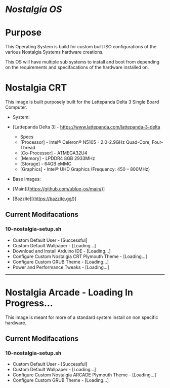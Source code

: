 # ***Nostalgia OS***

# Purpose

This Operating System is build for custom built ISO configurations of the various Nostalgia Systems hardware creations. 


This OS will have multiple sub systems to install and boot from depending on the requirements and specifacations of the hardware installed on. 


# **Nostalgia CRT**

This image is built purposely built for the Lattepanda Delta 3 Single Board Computer. 

- System:
- [Lattepanda Delta 3] - https://www.lattepanda.com/lattepanda-3-delta
  - Specs
  - [Processor] - Intel® Celeron® N5105 - 2.0-2.9GHz Quad-Core, Four-Thread
  - [Co-Processor] - ATMEGA32U4
  - [Memory] - LPDDR4 8GB 2933MHz
  - [Storage] - 64GB eMMC
  - [Graphics] - Intel® UHD Graphics (Frequency: 450 – 800MHz)

- Base images:
- [Main][(https://github.com/ublue-os/main/)]
- [Bazzite][(https://bazzite.gg/)]

## **Current Modifacations**

### **10-nostalgia-setup.sh**
  - Custom Default User - [Successful]
  - Custom Default Wallpaper - [Loading...]
  - Download and Install Arduino IDE - [Loading...]
  - Configure Custom Nostalgia CRT Plymouth Theme - [Loading...]
  - Configure Custom GRUB Theme - [Loading...]
  - Power and Performance Tweaks - [Loading...]

****

# **Nostalgia Arcade - Loading In Progress...**

This image is meant for more of a standard system install on non specific hardware. 

## **Current Modifacations**

### **10-nostalgia-setup.sh**
  - Custom Default User - [Successful]
  - Custom Default Wallpaper - [Loading...]
  - Configure Custom Nostalgia ARCADE Plymouth Theme - [Loading...]
  - Configure Custom GRUB Theme - [Loading...]

